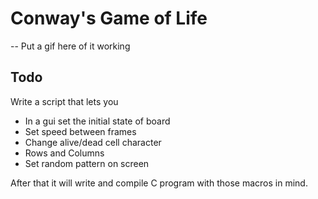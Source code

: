 # Conway's Game of Life

-- Put a gif here of it working

## Todo

Write a script that lets you

- In a gui set the initial state of board
- Set speed between frames
- Change alive/dead cell character
- Rows and Columns
- Set random pattern on screen

After that it will write and compile C program with those
macros in mind.
